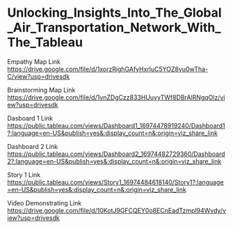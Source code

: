 # Unlocking_Insights_Into_The_Global_Air_Transportation_Network_With_The_Tableau

Empathy Map Link https://drive.google.com/file/d/1xorzRighGAfyHxrluC5YOZ8yu0wTha-C/view?usp=drivesdk

Brainstorming Map Link https://drive.google.com/file/d/1vnZDgCzz833HUuyyTWf8DBrAlRNgqOlz/view?usp=drivesdk

Dasboard 1 Link https://public.tableau.com/views/Dashboard1_16974478919240/Dashboard1?:language=en-US&publish=yes&:display_count=n&:origin=viz_share_link

Dashboard 2 Link https://public.tableau.com/views/Dashboard2_16974482729360/Dashboard2?:language=en-US&publish=yes&:display_count=n&:origin=viz_share_link

 Story 1 Link https://public.tableau.com/views/Story1_16974484618140/Story1?:language=en-US&publish=yes&:display_count=n&:origin=viz_share_link
 
 Video Demonstrating Link  https://drive.google.com/file/d/10KotJ9GFCQEY0o8ECnEadTzmpl94Wvdy/view?usp=drivesdk
